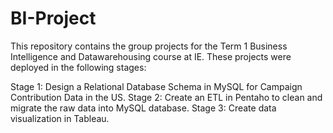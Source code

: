 # BI-Project

This repository contains the group projects for the Term 1 Business Intelligence and Datawarehousing course at IE. These projects were deployed in the following stages:

Stage 1: Design a Relational Database Schema in MySQL for Campaign Contribution Data in the US.
Stage 2: Create an ETL in Pentaho to clean and migrate the raw data into MySQL database.
Stage 3: Create data visualization in Tableau. 
